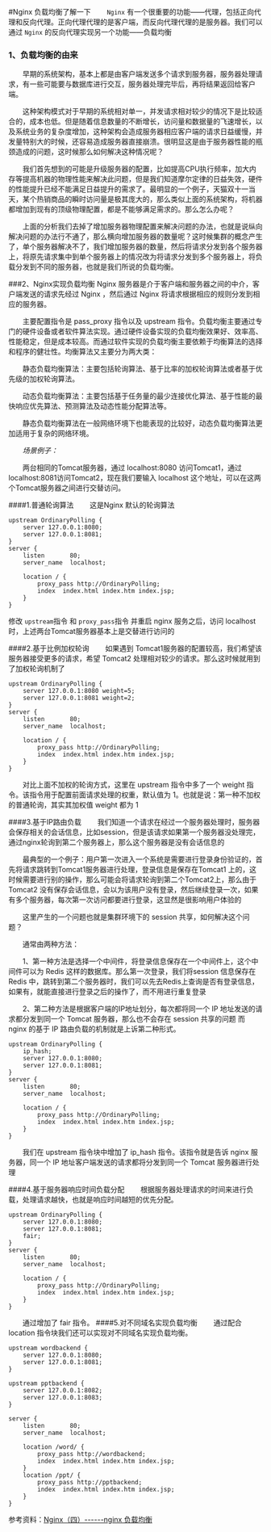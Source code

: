 #Nginx 负载均衡了解一下
　　`Nginx` 有一个很重要的功能——代理，包括正向代理和反向代理。正向代理代理的是客户端，而反向代理代理的是服务器。我们可以通过 `Nginx` 的反向代理实现另一个功能——负载均衡
### 1、负载均衡的由来

　　早期的系统架构，基本上都是由客户端发送多个请求到服务器，服务器处理请求，有一些可能要与数据库进行交互，服务器处理完毕后，再将结果返回给客户端。

　　这种架构模式对于早期的系统相对单一，并发请求相对较少的情况下是比较适合的，成本也低。但是随着信息数量的不断增长，访问量和数据量的飞速增长，以及系统业务的复杂度增加，这种架构会造成服务器相应客户端的请求日益缓慢，并发量特别大的时候，还容易造成服务器直接崩溃。很明显这是由于服务器性能的瓶颈造成的问题，这时候那么如何解决这种情况呢？

　　我们首先想到的可能是升级服务器的配置，比如提高CPU执行频率，加大内存等提高机器的物理性能来解决此问题，但是我们知道摩尔定律的日益失效，硬件的性能提升已经不能满足日益提升的需求了。最明显的一个例子，天猫双十一当天，某个热销商品的瞬时访问量是极其庞大的，那么类似上面的系统架构，将机器都增加到现有的顶级物理配置，都是不能够满足需求的。那么怎么办呢？

　　上面的分析我们去掉了增加服务器物理配置来解决问题的办法，也就是说纵向解决问题的办法行不通了，那么横向增加服务器的数量呢？这时候集群的概念产生了，单个服务器解决不了，我们增加服务器的数量，然后将请求分发到各个服务器上，将原先请求集中到单个服务器上的情况改为将请求分发到多个服务器上，将负载分发到不同的服务器，也就是我们所说的负载均衡。

###2、Nginx实现负载均衡
Nginx 服务器是介于客户端和服务器之间的中介，客户端发送的请求先经过 Nginx ，然后通过 Nginx 将请求根据相应的规则分发到相应的服务器。

　　主要配置指令是 pass_proxy 指令以及 upstream 指令。负载均衡主要通过专门的硬件设备或者软件算法实现。通过硬件设备实现的负载均衡效果好、效率高、性能稳定，但是成本较高。而通过软件实现的负载均衡主要依赖于均衡算法的选择和程序的健壮性。均衡算法又主要分为两大类：

　　静态负载均衡算法：主要包括轮询算法、基于比率的加权轮询算法或者基于优先级的加权轮询算法。

　　动态负载均衡算法：主要包括基于任务量的最少连接优化算法、基于性能的最快响应优先算法、预测算法及动态性能分配算法等。

　　静态负载均衡算法在一般网络环境下也能表现的比较好，动态负载均衡算法更加适用于复杂的网络环境。


　　*场景例子：*

　　两台相同的Tomcat服务器，通过 localhost:8080 访问Tomcat1，通过 localhost:8081访问Tomcat2，现在我们要输入 localhost 这个地址，可以在这两个Tomcat服务器之间进行交替访问。

####1.普通轮询算法
　　这是Nginx 默认的轮询算法
```
upstream OrdinaryPolling {
    server 127.0.0.1:8080;
    server 127.0.0.1:8081;
}
server {
    listen       80;
    server_name  localhost;

    location / {
        proxy_pass http://OrdinaryPolling;
        index  index.html index.htm index.jsp;
    }
}
```
修改 `upstream`指令 和 `proxy_pass`指令 并重启 nginx 服务之后，访问 localhost 时，上述两台Tomcat服务器基本上是交替进行访问的

####2.基于比例加权轮询
　　如果遇到 Tomcat1服务器的配置较高，我们希望该服务器接受更多的请求，希望 Tomcat2 处理相对较少的请求。那么这时候就用到了加权轮询机制了
```
upstream OrdinaryPolling {
    server 127.0.0.1:8080 weight=5;
    server 127.0.0.1:8081 weight=2;
}
server {
    listen       80;
    server_name  localhost;

    location / {
        proxy_pass http://OrdinaryPolling;
        index  index.html index.htm index.jsp;
    }
}
```
　　对比上面不加权的轮询方式，这里在 upstream 指令中多了一个 weight 指令。该指令用于配置前面请求处理的权重，默认值为 1。也就是说：第一种不加权的普通轮询，其实其加权值 weight 都为 1

####3.基于IP路由负载
　　我们知道一个请求在经过一个服务器处理时，服务器会保存相关的会话信息，比如session，但是该请求如果第一个服务器没处理完，通过nginx轮询到第二个服务器上，那么这个服务器是没有会话信息的

　　最典型的一个例子：用户第一次进入一个系统是需要进行登录身份验证的，首先将请求跳转到Tomcat1服务器进行处理，登录信息是保存在Tomcat1 上的，这时候需要进行别的操作，那么可能会将请求轮询到第二个Tomcat2上，那么由于Tomcat2 没有保存会话信息，会以为该用户没有登录，然后继续登录一次，如果有多个服务器，每次第一次访问都要进行登录，这显然是很影响用户体验的

　　这里产生的一个问题也就是集群环境下的 session 共享，如何解决这个问题？

　　通常由两种方法：

　　1、第一种方法是选择一个中间件，将登录信息保存在一个中间件上，这个中间件可以为 Redis 这样的数据库。那么第一次登录，我们将session 信息保存在 Redis 中，跳转到第二个服务器时，我们可以先去Redis上查询是否有登录信息，如果有，就能直接进行登录之后的操作了，而不用进行重复登录

　　2、第二种方法是根据客户端的IP地址划分，每次都将同一个 IP 地址发送的请求都分发到同一个 Tomcat 服务器，那么也不会存在 session 共享的问题
    而 nginx 的基于 IP 路由负载的机制就是上诉第二种形式。

```
upstream OrdinaryPolling {
    ip_hash;
    server 127.0.0.1:8080;
    server 127.0.0.1:8081;
}
server {
    listen       80;
    server_name  localhost;

    location / {
        proxy_pass http://OrdinaryPolling;
        index  index.html index.htm index.jsp;
    }
}
```
　　我们在 upstream 指令块中增加了 ip_hash 指令。该指令就是告诉 nginx 服务器，同一个 IP 地址客户端发送的请求都将分发到同一个 Tomcat 服务器进行处理

####4.基于服务器响应时间负载分配
　　根据服务器处理请求的时间来进行负载，处理请求越快，也就是响应时间越短的优先分配。
```
upstream OrdinaryPolling {
    server 127.0.0.1:8080;
    server 127.0.0.1:8081;
    fair;
}
server {
    listen       80;
    server_name  localhost;

    location / {
        proxy_pass http://OrdinaryPolling;
        index  index.html index.htm index.jsp;
    }
}
```
　　通过增加了 fair 指令。
####5.对不同域名实现负载均衡
 　　通过配合location 指令块我们还可以实现对不同域名实现负载均衡。
```
upstream wordbackend {
    server 127.0.0.1:8080;
    server 127.0.0.1:8081;
}

upstream pptbackend {
    server 127.0.0.1:8082;
    server 127.0.0.1:8083;
}

server {
    listen       80;
    server_name  localhost;

    location /word/ {
        proxy_pass http://wordbackend;
        index  index.html index.htm index.jsp;
    }
    location /ppt/ {
        proxy_pass http://pptbackend;
        index  index.html index.htm index.jsp;
    }
}
```

参考资料：[Nginx（四）------nginx 负载均衡](https://www.cnblogs.com/ysocean/p/9392912.html)